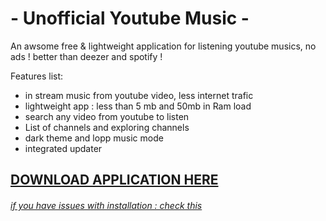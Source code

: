 # - Unofficial Youtube Music -
An awsome free & lightweight application for listening youtube musics, no ads ! better than deezer and spotify ! 

Features list:

 * in stream music from youtube video, less internet trafic  
 * lightweight app : less than 5 mb and 50mb in Ram load
 * search any video from youtube to listen
 * List of channels and exploring channels
 * dark theme and lopp music mode
 * integrated updater
 

## [DOWNLOAD APPLICATION HERE](https://www.dropbox.com/s/axqr0bmd1ra3suq/YoutubeMusic.rar?dl=0)

###### [if you have issues with installation : check this ]()


